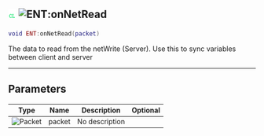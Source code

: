 ## ![client](../../.gitbook/assets/client.png) ![ENT](./readme/ent "mention"):onNetRead

```lua
void ENT:onNetRead(packet)
```

The data to read from the netWrite (Server). Use this to sync variables between client and server

------
## Parameters

| Type   | Name | Description | Optional |
| ------ | ---- | ----------- | -------: |
| ![Packet](./readme/packet "mention") | packet | No description |  |

